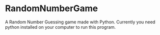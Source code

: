 # RandomNumberGame
A Random Number Guessing game made with Python.
Currently you need python installed on your computer to run this program.
